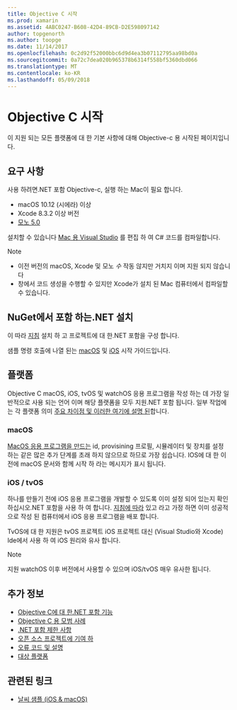 ```yaml
---
title: Objective C 시작
ms.prod: xamarin
ms.assetid: 4ABC0247-B608-42D4-89CB-D2E598097142
author: topgenorth
ms.author: toopge
ms.date: 11/14/2017
ms.openlocfilehash: 0c2d92f52000bbc6d9d4ea3b07112795aa98bd0a
ms.sourcegitcommit: 0a72c7dea020b965378b6314f558bf5360dbd066
ms.translationtype: MT
ms.contentlocale: ko-KR
ms.lasthandoff: 05/09/2018
---
```

# <a name="getting-started-with-objective-c"></a>Objective C 시작

이 지원 되는 모든 플랫폼에 대 한 기본 사항에 대해 Objective-c 용 시작된 페이지입니다.

## <a name="requirements"></a>요구 사항

사용 하려면.NET 포함 Objective-c, 실행 하는 Mac이 필요 합니다.

* macOS 10.12 (시에라) 이상
* Xcode 8.3.2 이상 버전
* [모노 5.0](http://www.mono-project.com/download/)

설치할 수 있습니다 [Mac 용 Visual Studio](https://www.visualstudio.com/vs/visual-studio-mac/) 를 편집 하 여 C# 코드를 컴파일합니다.

> [!NOTE]
> * 이전 버전의 macOS, Xcode 및 모노 _수_ 작동 않지만 거치지 이며 지원 되지 않습니다
> * 창에서 코드 생성을 수행할 수 있지만 Xcode가 설치 된 Mac 컴퓨터에서 컴파일할 수 있습니다.

## <a name="installing-net-embedding-from-nuget"></a>NuGet에서 포함 하는.NET 설치

이 따라 [지침](~/tools/dotnet-embedding/get-started/install/install.md) 설치 하 고 프로젝트에 대 한.NET 포함을 구성 합니다.

샘플 명령 호출에 나열 된는 [macOS](~/tools/dotnet-embedding/get-started/objective-c/macos.md) 및 [iOS](~/tools/dotnet-embedding/get-started/objective-c/ios.md) 시작 가이드입니다.

## <a name="platforms"></a>플랫폼

Objective C macOS, iOS, tvOS 및 watchOS 응용 프로그램을 작성 하는 데 가장 일반적으로 사용 되는 언어 이며 해당 플랫폼을 모두 지원.NET 포함 됩니다. 일부 작업에는 각 플랫폼 의미 [주요 차이점 및 이러한 여기에 설명 된](~/tools/dotnet-embedding/objective-c/platforms.md)합니다.

### <a name="macos"></a>macOS

[MacOS 응용 프로그램을 만드는](~/tools/dotnet-embedding/get-started/objective-c/macos.md) id, provisining 프로필, 시뮬레이터 및 장치를 설정 하는 같은 많은 추가 단계를 초래 하지 않으므로 하므로 가장 쉽습니다. IOS에 대 한 이전에 macOS 문서와 함께 시작 하 라는 메시지가 표시 됩니다.

### <a name="ios--tvos"></a>iOS / tvOS

하나를 만들기 전에 iOS 응용 프로그램을 개발할 수 있도록 이미 설정 되어 있는지 확인 하십시오.NET 포함을 사용 하 여 합니다. [지침에 따라](~/tools/dotnet-embedding/get-started/objective-c/ios.md) 있고 라고 가정 하면 이미 성공적으로 작성 된 컴퓨터에서 iOS 응용 프로그램을 배포 합니다.

TvOS에 대 한 지원은 tvOS 프로젝트 iOS 프로젝트 대신 (Visual Studio와 Xcode) Ide에서 사용 하 여 iOS 원리와 유사 합니다.

> [!NOTE]
> 지원 watchOS 이후 버전에서 사용할 수 있으며 iOS/tvOS 매우 유사한 됩니다.

## <a name="further-reading"></a>추가 정보

* [Objective C에 대 한.NET 포함 기능](~/tools/dotnet-embedding/objective-c/index.md)
* [Objective C 용 모범 사례](~/tools/dotnet-embedding/objective-c/best-practices.md)
* [.NET 포함 제한 사항](~/tools/dotnet-embedding/limitations.md)
* [오픈 소스 프로젝트에 기여 하](https://github.com/mono/Embeddinator-4000/blob/master/Contributing.md)
* [오류 코드 및 설명](~/tools/dotnet-embedding/errors.md)
* [대상 플랫폼](~/tools/dotnet-embedding/objective-c/platforms.md)

## <a name="related-links"></a>관련된 링크

- [날씨 샘플 (iOS & macOS)](https://github.com/jamesmontemagno/embeddinator-weather)
